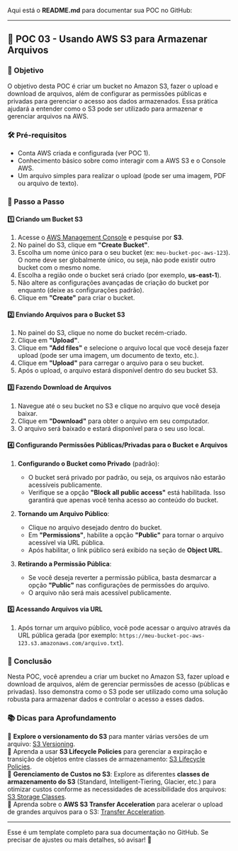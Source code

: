Aqui está o **README.md** para documentar sua POC no GitHub:

---

## **📌 POC 03 - Usando AWS S3 para Armazenar Arquivos**  

### **🎯 Objetivo**  
O objetivo desta POC é criar um bucket no Amazon S3, fazer o upload e download de arquivos, além de configurar as permissões públicas e privadas para gerenciar o acesso aos dados armazenados. Essa prática ajudará a entender como o S3 pode ser utilizado para armazenar e gerenciar arquivos na AWS.

### **🛠️ Pré-requisitos**  
- Conta AWS criada e configurada (ver POC 1).  
- Conhecimento básico sobre como interagir com a AWS S3 e o Console AWS.  
- Um arquivo simples para realizar o upload (pode ser uma imagem, PDF ou arquivo de texto).  

### **📖 Passo a Passo**

#### **1️⃣ Criando um Bucket S3**
1. Acesse o [AWS Management Console](https://console.aws.amazon.com/) e pesquise por **S3**.  
2. No painel do S3, clique em **"Create Bucket"**.  
3. Escolha um nome único para o seu bucket (ex: `meu-bucket-poc-aws-123`). O nome deve ser globalmente único, ou seja, não pode existir outro bucket com o mesmo nome.  
4. Escolha a região onde o bucket será criado (por exemplo, **us-east-1**).  
5. Não altere as configurações avançadas de criação do bucket por enquanto (deixe as configurações padrão).  
6. Clique em **"Create"** para criar o bucket.

#### **2️⃣ Enviando Arquivos para o Bucket S3**
1. No painel do S3, clique no nome do bucket recém-criado.  
2. Clique em **"Upload"**.  
3. Clique em **"Add files"** e selecione o arquivo local que você deseja fazer upload (pode ser uma imagem, um documento de texto, etc.).  
4. Clique em **"Upload"** para carregar o arquivo para o seu bucket.  
5. Após o upload, o arquivo estará disponível dentro do seu bucket S3.

#### **3️⃣ Fazendo Download de Arquivos**
1. Navegue até o seu bucket no S3 e clique no arquivo que você deseja baixar.  
2. Clique em **"Download"** para obter o arquivo em seu computador.  
3. O arquivo será baixado e estará disponível para o seu uso local.

#### **4️⃣ Configurando Permissões Públicas/Privadas para o Bucket e Arquivos**
1. **Configurando o Bucket como Privado** (padrão):
   - O bucket será privado por padrão, ou seja, os arquivos não estarão acessíveis publicamente.
   - Verifique se a opção **"Block all public access"** está habilitada. Isso garantirá que apenas você tenha acesso ao conteúdo do bucket.
   
2. **Tornando um Arquivo Público**:
   - Clique no arquivo desejado dentro do bucket.
   - Em **"Permissions"**, habilite a opção **"Public"** para tornar o arquivo acessível via URL pública.  
   - Após habilitar, o link público será exibido na seção de **Object URL**.
   
3. **Retirando a Permissão Pública**:
   - Se você deseja reverter a permissão pública, basta desmarcar a opção **"Public"** nas configurações de permissões do arquivo.  
   - O arquivo não será mais acessível publicamente.

#### **5️⃣ Acessando Arquivos via URL**
1. Após tornar um arquivo público, você pode acessar o arquivo através da URL pública gerada (por exemplo: `https://meu-bucket-poc-aws-123.s3.amazonaws.com/arquivo.txt`).

### **📌 Conclusão**  
Nesta POC, você aprendeu a criar um bucket no Amazon S3, fazer upload e download de arquivos, além de gerenciar permissões de acesso (públicas e privadas). Isso demonstra como o S3 pode ser utilizado como uma solução robusta para armazenar dados e controlar o acesso a esses dados.

### **📚 Dicas para Aprofundamento**  
📌 **Explore o versionamento do S3** para manter várias versões de um arquivo: [S3 Versioning](https://docs.aws.amazon.com/AmazonS3/latest/userguide/Versioning.html).  
📌 Aprenda a usar **S3 Lifecycle Policies** para gerenciar a expiração e transição de objetos entre classes de armazenamento: [S3 Lifecycle Policies](https://docs.aws.amazon.com/AmazonS3/latest/userguide/lifecycle-config-overview.html).  
📌 **Gerenciamento de Custos no S3**: Explore as diferentes **classes de armazenamento do S3** (Standard, Intelligent-Tiering, Glacier, etc.) para otimizar custos conforme as necessidades de acessibilidade dos arquivos: [S3 Storage Classes](https://docs.aws.amazon.com/AmazonS3/latest/userguide/storage-class-intro.html).  
📌 Aprenda sobre o **AWS S3 Transfer Acceleration** para acelerar o upload de grandes arquivos para o S3: [Transfer Acceleration](https://docs.aws.amazon.com/AmazonS3/latest/userguide/transfer-acceleration.html).

---

Esse é um template completo para sua documentação no GitHub. Se precisar de ajustes ou mais detalhes, só avisar! 🚀